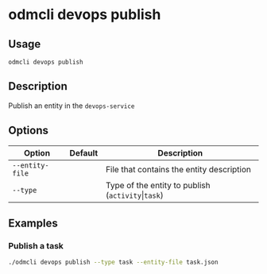 # odmcli devops publish

## Usage

`odmcli devops publish`

## Description

Publish an entity in the `devops-service`
   
## Options

Option|Default|Description
-------|----------|-------
`--entity-file`|| File that contains the entity description
`--type`||Type of the entity to publish (`activity`\|`task`)

## Examples

### Publish a task
```bash
./odmcli devops publish --type task --entity-file task.json
```



